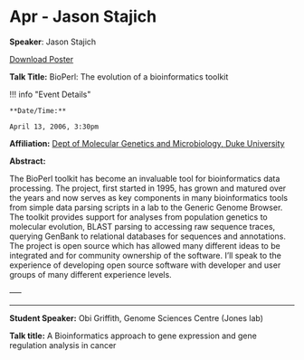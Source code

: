 # Apr - Jason Stajich

**Speaker**: Jason Stajich

[Download Poster](https://drive.google.com/file/d/1N1k33GMcSep65w7Mmmjy2Gz3DIho_esy/view?usp=sharing)

**Talk Title:** BioPerl: The evolution of a bioinformatics toolkit

!!! info "Event Details"
    
    
    **Date/Time:**
    
    April 13, 2006, 3:30pm

**Affiliation:** [Dept of Molecular Genetics and Microbiology, Duke University](http://www.duke.edu/~jes12/)

**Abstract:**

The BioPerl toolkit has become an invaluable tool for bioinformatics data processing. The project, first started in 1995, has grown and matured over the years and now serves as key components in many bioinformatics tools from simple data parsing scripts in a lab to the Generic Genome Browser. The toolkit provides support for analyses from population genetics to molecular evolution, BLAST parsing to accessing raw sequence traces, querying GenBank to relational databases for sequences and annotations. The project is open source which has allowed many different ideas to be integrated and for community ownership of the software. I’ll speak to the experience of developing open source software with developer and user groups of many different experience levels.

—–

---

**Student Speaker:** Obi Griffith, Genome Sciences Centre (Jones lab)

**Talk title:** A Bioinformatics approach to gene expression and gene regulation analysis in cancer

